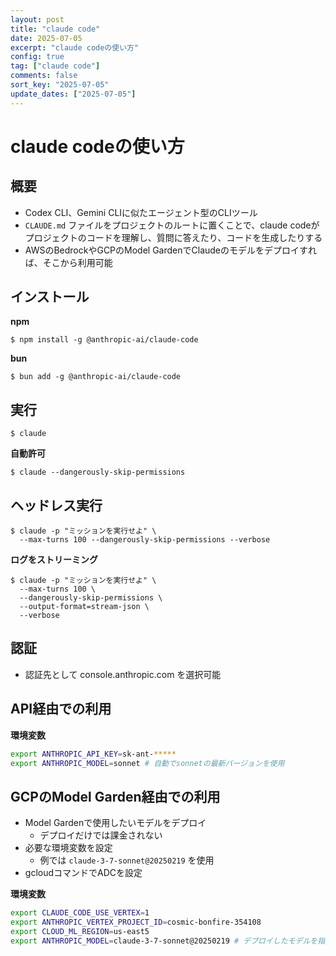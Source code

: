 ```yaml
---
layout: post
title: "claude code"
date: 2025-07-05
excerpt: "claude codeの使い方"
config: true
tag: ["claude code"]
comments: false
sort_key: "2025-07-05"
update_dates: ["2025-07-05"]
---
```


# claude codeの使い方

## 概要
 - Codex CLI、Gemini CLIに似たエージェント型のCLIツール
 - `CLAUDE.md` ファイルをプロジェクトのルートに置くことで、claude codeがプロジェクトのコードを理解し、質問に答えたり、コードを生成したりする
 - AWSのBedrockやGCPのModel GardenでClaudeのモデルをデプロイすれば、そこから利用可能

## インストール

**npm**
```console
$ npm install -g @anthropic-ai/claude-code
```

**bun**
```console
$ bun add -g @anthropic-ai/claude-code
```

## 実行

```console
$ claude
```

**自動許可**
```console
$ claude --dangerously-skip-permissions
```

## ヘッドレス実行

```console
$ claude -p "ミッションを実行せよ" \
  --max-turns 100 --dangerously-skip-permissions --verbose
```

**ログをストリーミング**
```console
$ claude -p "ミッションを実行せよ" \
  --max-turns 100 \
  --dangerously-skip-permissions \
  --output-format=stream-json \
  --verbose
```

## 認証
 - 認証先として console.anthropic.com を選択可能

## API経由での利用

**環境変数**
```bash
export ANTHROPIC_API_KEY=sk-ant-*****
export ANTHROPIC_MODEL=sonnet # 自動でsonnetの最新バージョンを使用
```

## GCPのModel Garden経由での利用
 - Model Gardenで使用したいモデルをデプロイ
   - デプロイだけでは課金されない
 - 必要な環境変数を設定 
   - 例では `claude-3-7-sonnet@20250219` を使用
 - gcloudコマンドでADCを設定

**環境変数**
```bash
export CLAUDE_CODE_USE_VERTEX=1
export ANTHROPIC_VERTEX_PROJECT_ID=cosmic-bonfire-354108
export CLOUD_ML_REGION=us-east5
export ANTHROPIC_MODEL=claude-3-7-sonnet@20250219 # デプロイしたモデルを指定
```
